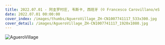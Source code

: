 ```yaml
---
title: 2022.07.01 - 阿圭罗村庄, 韦斯卡, 西班牙 (© Francesco Carovillano/eStock)
date: 2022.07.01 00:00:00
cover_index: /images/thumbs/AgueroVillage_ZH-CN1007741117_533x300.jpg
cover_detail: /images/AgueroVillage_ZH-CN1007741117_1920x1080.jpg
---
```


![AgueroVillage](/images/AgueroVillage_ZH-CN1007741117_1920x1080.jpg)
